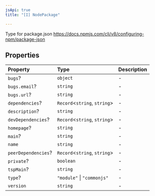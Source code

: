 ```yaml
---
jsApi: true
title: "[I] NodePackage"

---
```

Type for package.json https://docs.npmjs.com/cli/v8/configuring-npm/package-json

## Properties

| Property | Type | Description |
| :------ | :------ | :------ |
| `bugs`? | `object` | - |
| `bugs.email`? | `string` | - |
| `bugs.url`? | `string` | - |
| `dependencies`? | `Record`<`string`, `string`\> | - |
| `description`? | `string` | - |
| `devDependencies`? | `Record`<`string`, `string`\> | - |
| `homepage`? | `string` | - |
| `main`? | `string` | - |
| `name` | `string` | - |
| `peerDependencies`? | `Record`<`string`, `string`\> | - |
| `private`? | `boolean` | - |
| `tspMain`? | `string` | - |
| `type`? | `"module"` \| `"commonjs"` | - |
| `version` | `string` | - |
